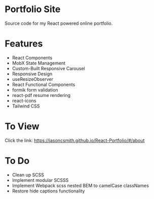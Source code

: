 # Portfolio Site
Source code for my React powered online portfolio.

# Features
- React Components
- MobX State Management
- Custom-Built Responsive Carousel
- Responsive Design
- useResizeObserver
- React Functional Components
- formik form validation
- react-pdf resume rendering
- react-icons
- Tailwind CSS

# To View

Click the link: https://jasoncsmith.github.io/React-Portfolio/#/about

# To Do
- Clean up SCSS
- Implement modular SCSSS
- Implement Webpack scss nested BEM to camelCase classNames
- Restore hide captions functionality
